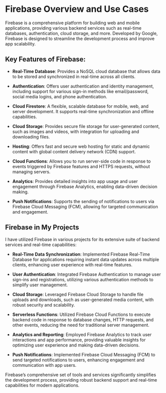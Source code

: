 # Firebase Overview and Use Cases

Firebase is a comprehensive platform for building web and mobile applications, providing various backend services such as real-time databases, authentication, cloud storage, and more. Developed by Google, Firebase is designed to streamline the development process and improve app scalability.

## Key Features of Firebase:

- **Real-Time Database**: Provides a NoSQL cloud database that allows data to be stored and synchronized in real-time across all clients.

- **Authentication**: Offers user authentication and identity management, including support for various sign-in methods like email/password, social media logins, and phone authentication.

- **Cloud Firestore**: A flexible, scalable database for mobile, web, and server development. It supports real-time synchronization and offline capabilities.

- **Cloud Storage**: Provides secure file storage for user-generated content, such as images and videos, with integration for uploading and downloading files.

- **Hosting**: Offers fast and secure web hosting for static and dynamic content with global content delivery network (CDN) support.

- **Cloud Functions**: Allows you to run server-side code in response to events triggered by Firebase features and HTTPS requests, without managing servers.

- **Analytics**: Provides detailed insights into app usage and user engagement through Firebase Analytics, enabling data-driven decision making.

- **Push Notifications**: Supports the sending of notifications to users via Firebase Cloud Messaging (FCM), allowing for targeted communication and engagement.

## Firebase in My Projects

I have utilized Firebase in various projects for its extensive suite of backend services and real-time capabilities:

- **Real-Time Data Synchronization**: Implemented Firebase Real-Time Database for applications requiring instant data updates across multiple clients, enhancing user experience with real-time features.

- **User Authentication**: Integrated Firebase Authentication to manage user sign-ins and registrations, utilizing various authentication methods to simplify user management.

- **Cloud Storage**: Leveraged Firebase Cloud Storage to handle file uploads and downloads, such as user-generated media content, with robust security and scalability.

- **Serverless Functions**: Utilized Firebase Cloud Functions to execute backend code in response to database changes, HTTP requests, and other events, reducing the need for traditional server management.

- **Analytics and Reporting**: Employed Firebase Analytics to track user interactions and app performance, providing valuable insights for optimizing user experience and making data-driven decisions.

- **Push Notifications**: Implemented Firebase Cloud Messaging (FCM) to send targeted notifications to users, enhancing engagement and communication with app users.

Firebase’s comprehensive set of tools and services significantly simplifies the development process, providing robust backend support and real-time capabilities for modern applications.
